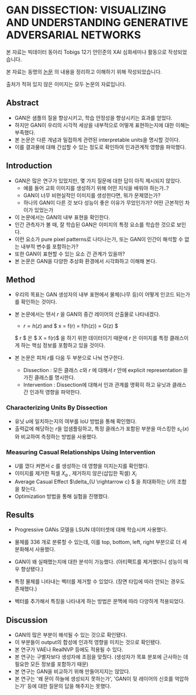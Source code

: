 # GAN DISSECTION: VISUALIZING AND UNDERSTANDING GENERATIVE ADVERSARIAL NETWORKS
본 자료는 빅데이터 동아리 Tobigs 12기 안민준의 XAI 심화세미나 활동으로 작성되었습니다.

본 자료는 동명의 [논문](https://arxiv.org/abs/1811.10597) 의 내용을 정리하고 이해하기 위해 작성되었습니다.

출처가 적혀 있지 않은 이미지는 모두 논문의 자료입니다.



## Abstract

- GAN은 샘플의 질을 향상시키고, 학습 안정성을 향상시키는 효과를 얻었다.
- 하지만 GAN이 우리의 시각적 세상을 내부적으로 어떻게 표현하는지에 대한 이해는 부족했다.
- 본 논문은 다른 개념과 밀접하게 관련된 interpretable units을 명시할 것이다.
- 이를 결과물에 대해 간섭할 수 있는 정도로 확인하여 인과관계적 영향을 파악했다.



## Introduction

- GAN은 많은 연구가 있었지만, 몇 가지 질문에 대한 답이 아직 제시되지 않았다.
  - 예를 들어 교회 이미지를 생성하기 위해 어떤 지식을 배워야 하는가..?
  - GAN이 너무 비현실적인 이미지를 생성한다면, 뭐가 문제였는가?
  - 하나의 GAN이 다른 것 보다 성능이 좋은 이유가 무었인가가? 어떤 근본적인 차이가 있었는가
- 이 논문에서는 GAN의 내부 표현을 확인한다.
- 인간 관측자가 볼 때, 잘 학습된 GAN은 이미지의 특정 요소를 학습한 것으로 보인다.
- 이런 요소가 pure pixel patterns로 나타나는가, 또는 GAN이 인간이 해석할 수 없는 내부적 변수를 포함하는가?
- 또한 GAN이 표현할 수 있는 요소 간 관계가 있을까?
- 본 논문은 GAN을 다양한 추상화 환경에서 시각화하고 이해해 본다.



## Method

- 우리의 목표는 GAN 생성자의 내부 표현에서 물체(나무 등)이 어떻게 인코드 되는가를 확인하는 것이다.

- 본 논문에서는 텐서 $r$ 을 GAN의 중간 레이어의 산출물로 나타내겠다.

  - $r = h(z)$ and $ x = f(r) = f(h(z)) = G(z) $

  $ r $ 은 $ X = f(r)$ 을 하기 위한 데이터이기 때문에 $r$ 은 이미지를 특정 클래스이게 하는 핵심 정보를 포함하고 있을 것이다.

- 본 논문은 피처 $r$를 다음 두 부분으로 나눠 연구한다.
  - Dissection : 모든 클래스 $c$와 $r$ 에 대해서 $r$ 안에 explicit representation 을 가진 클래스를 명시한다.
  - Intervention : Dissection에 대해서 인과 관계를 명확히 하고 유닛과 클래스 간 인과적 영향을 파악한다.



### Characterizing Units By Dissection

- 유닛 $u$에 일치하는지의 여부를 IoU 방법을 통해 확인했다.
- 출력값에 해당하는 $r$을 업샘플링하고, 특정 클래스가 포함된 부분을 마스킹한 $s_c (x)$ 와 비교하여 측정하는 방법을 사용했다.



### Measuring Casual Relationships Using Intervention

- $U$를 껐다 켜면서 $c$ 를 생성하는 데 영향을 미치는지를 확인했다.
- 이미지를 제거한 픽셀 $X_a$ , 제거하지 않은(삽입한 픽셀) $X_i$
- Average Casual Effect $\delta_{U \rightarrow c} $ 을 최대화하는 $U$의 조합을 찾는다.
- Optimization 방법을 통해 실험을 진행했다.



## Results

- Progressive GANs 모델을 LSUN 데이터셋에 대해 학습시켜 사용했다.
- 물체를 336 개로 분류할 수 있는데, 이를 top, bottom, left, right 부분으로 더 세분화해서 사용했다.

- GAN이 왜 실패했는지에 대한 분석이 가능했다. (아티팩트를 제거했더니 성능이 매우 향상됐다.)
- 특정 물체를 나타내는 벡터를 제거할 수 있었다. (장면 타입에 따라 안되는 경우도 존재했다.)
- 벡터를 추가해서 특징을 나타내게 하는 방법은 문맥에 따라 다양하게 적용되었다.



## Discussion

- GAN의 많은 부분이 해석될 수 있는 것으로 확인됐다.
- 이 부분들이 output의 합성에 인과적 영향을 미치는 것으로 확인됐다.
- 본 연구가 VAE나 RealNVP 등에도 적용될 수 있다.
- 본 연구는 구별자보다 생성자에 초점을 맞췄다. (생성자가 목표 분포에 근사하는 데 필요한 모든 정보를 포함하기 때문)
- 본 연구는 GAN을 비교하기 위해 만들어지지는 않았다.
- 본 연구는 '왜 문이 하늘에 생성되지 못하는가', 'GAN이 뒷 레이어의 신호를 억압하는가' 등에 대한 질문의 답을 해주지는 못했다.